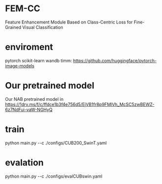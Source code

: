 # FEM-CC
Feature Enhancement Module Based on Class-Centric Loss for Fine-Grained Visual Classification

# enviroment 
pytorch
scikit-learn
wandb
timm: https://github.com/huggingface/pytorch-image-models

# Our pretrained model
Our NAB pretrained model in https://1drv.ms/f/c/ffdce1b3f4e756d5/EjVB1fr8p9FMlVh_McSC5zwBEWZ-6z7NdFui-vaW-NGHyQ

# train
python main.py --c ./configs/CUB200_SwinT.yaml

# evalation
python main.py --c ./configs/evalCUBswin.yaml
